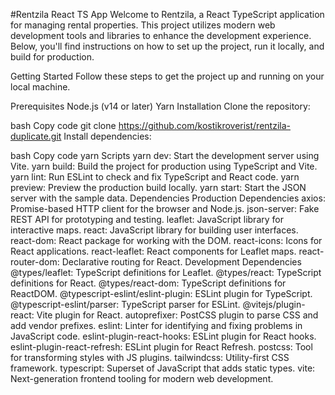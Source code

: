 #Rentzila React TS App
Welcome to Rentzila, a React TypeScript application for managing rental properties. This project utilizes modern web development tools and libraries to enhance the development experience. Below, you'll find instructions on how to set up the project, run it locally, and build for production.

Getting Started
Follow these steps to get the project up and running on your local machine.

Prerequisites
Node.js (v14 or later)
Yarn
Installation
Clone the repository:

bash
Copy code
git clone https://github.com/kostikroverist/rentzila-duplicate.git
Install dependencies:

bash
Copy code
yarn
Scripts
yarn dev: Start the development server using Vite.
yarn build: Build the project for production using TypeScript and Vite.
yarn lint: Run ESLint to check and fix TypeScript and React code.
yarn preview: Preview the production build locally.
yarn start: Start the JSON server with the sample data.
Dependencies
Production Dependencies
axios: Promise-based HTTP client for the browser and Node.js.
json-server: Fake REST API for prototyping and testing.
leaflet: JavaScript library for interactive maps.
react: JavaScript library for building user interfaces.
react-dom: React package for working with the DOM.
react-icons: Icons for React applications.
react-leaflet: React components for Leaflet maps.
react-router-dom: Declarative routing for React.
Development Dependencies
@types/leaflet: TypeScript definitions for Leaflet.
@types/react: TypeScript definitions for React.
@types/react-dom: TypeScript definitions for ReactDOM.
@typescript-eslint/eslint-plugin: ESLint plugin for TypeScript.
@typescript-eslint/parser: TypeScript parser for ESLint.
@vitejs/plugin-react: Vite plugin for React.
autoprefixer: PostCSS plugin to parse CSS and add vendor prefixes.
eslint: Linter for identifying and fixing problems in JavaScript code.
eslint-plugin-react-hooks: ESLint plugin for React hooks.
eslint-plugin-react-refresh: ESLint plugin for React Refresh.
postcss: Tool for transforming styles with JS plugins.
tailwindcss: Utility-first CSS framework.
typescript: Superset of JavaScript that adds static types.
vite: Next-generation frontend tooling for modern web development.